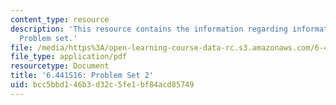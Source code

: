 ```yaml
---
content_type: resource
description: 'This resource contains the information regarding information theory:
  Problem set.'
file: /media/https%3A/open-learning-course-data-rc.s3.amazonaws.com/6-441-information-theory-spring-2016/bcc5bbd146b3d32c5fe1bf84acd85749_MIT6_441S16_problem_set2.pdf
file_type: application/pdf
resourcetype: Document
title: '6.441S16: Problem Set 2'
uid: bcc5bbd1-46b3-d32c-5fe1-bf84acd85749
---
```

